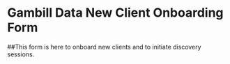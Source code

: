 # Gambill Data New Client Onboarding Form
##This form is here to onboard new clients and to initiate discovery sessions.
